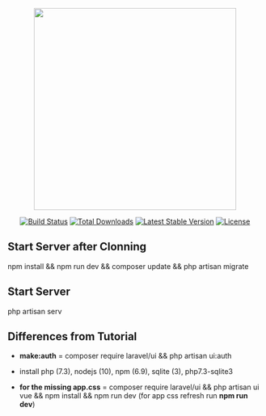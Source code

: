 <p align="center"><img src="https://res.cloudinary.com/dtfbvvkyp/image/upload/v1566331377/laravel-logolockup-cmyk-red.svg" width="400"></p>

<p align="center">
<a href="https://travis-ci.org/laravel/framework"><img src="https://travis-ci.org/laravel/framework.svg" alt="Build Status"></a>
<a href="https://packagist.org/packages/laravel/framework"><img src="https://poser.pugx.org/laravel/framework/d/total.svg" alt="Total Downloads"></a>
<a href="https://packagist.org/packages/laravel/framework"><img src="https://poser.pugx.org/laravel/framework/v/stable.svg" alt="Latest Stable Version"></a>
<a href="https://packagist.org/packages/laravel/framework"><img src="https://poser.pugx.org/laravel/framework/license.svg" alt="License"></a>
</p>

## Start Server after Clonning

npm install && npm run dev && composer update && php artisan migrate



## Start Server

php artisan serv



## Differences from Tutorial

- <b>make:auth</b> = composer require laravel/ui && php artisan ui:auth

- install php (7.3), nodejs (10), npm (6.9), sqlite (3), php7.3-sqlite3

- <b>for the missing app.css</b> = composer require laravel/ui && php artisan ui vue && npm install && npm run dev (for app css refresh run <b>npm run dev</b>)
